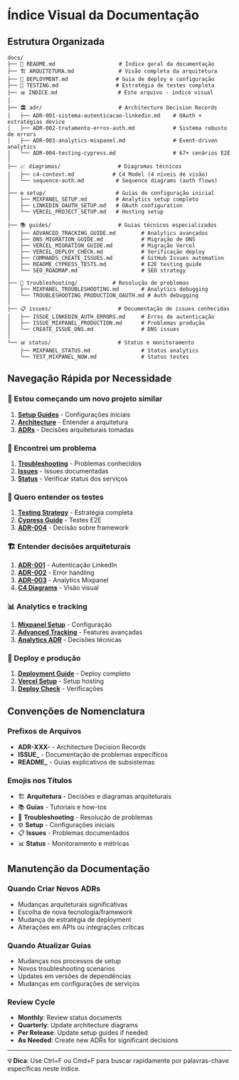 # Índice Visual da Documentação

## Estrutura Organizada

```
docs/
├── 📖 README.md                    # Índice geral da documentação
├── 🏗️ ARQUITETURA.md              # Visão completa da arquitetura
├── 🚀 DEPLOYMENT.md               # Guia de deploy e configuração
├── 🧪 TESTING.md                  # Estratégia de testes completa
├── 📊 INDICE.md                   # Este arquivo - índice visual
│
├── 🏛️ adr/                        # Architecture Decision Records
│   ├── ADR-001-sistema-autenticacao-linkedin.md    # OAuth + estratégias device
│   ├── ADR-002-tratamento-erros-auth.md            # Sistema robusto de errors
│   ├── ADR-003-analytics-mixpanel.md               # Event-driven analytics
│   └── ADR-004-testing-cypress.md                  # 67+ cenários E2E
│
├── 📈 diagramas/                  # Diagramas técnicos
│   ├── c4-context.md            # C4 Model (4 níveis de visão)
│   └── sequence-auth.md          # Sequence diagrams (auth flows)
│
├── ⚙️ setup/                      # Guias de configuração inicial
│   ├── MIXPANEL_SETUP.md         # Analytics setup completo
│   ├── LINKEDIN_OAUTH_SETUP.md   # OAuth configuration
│   └── VERCEL_PROJECT_SETUP.md   # Hosting setup
│
├── 📚 guides/                     # Guias técnicos especializados
│   ├── ADVANCED_TRACKING_GUIDE.md        # Analytics avançados
│   ├── DNS_MIGRATION_GUIDE.md            # Migração de DNS
│   ├── VERCEL_MIGRATION_GUIDE.md         # Migração Vercel
│   ├── VERCEL_DEPLOY_CHECK.md            # Verificação deploy
│   ├── COMMANDS_CREATE_ISSUES.md         # GitHub Issues automation
│   ├── README_CYPRESS_TESTS.md           # E2E testing guide
│   └── SEO_ROADMAP.md                    # SEO strategy
│
├── 🔧 troubleshooting/           # Resolução de problemas
│   ├── MIXPANEL_TROUBLESHOOTING.md       # Analytics debugging
│   └── TROUBLESHOOTING_PRODUCTION_OAUTH.md # Auth debugging
│
├── 📋 issues/                     # Documentação de issues conhecidas
│   ├── ISSUE_LINKEDIN_AUTH_ERRORS.md     # Erros de autenticação
│   ├── ISSUE_MIXPANEL_PRODUCTION.md      # Problemas produção
│   └── CREATE_ISSUE_DNS.md               # DNS issues
│
└── 📊 status/                     # Status e monitoramento
    ├── MIXPANEL_STATUS.md                # Status analytics
    └── TEST_MIXPANEL_NOW.md              # Status testes
```

## Navegação Rápida por Necessidade

### 🚀 Estou começando um novo projeto similar
1. **[Setup Guides](setup/)** - Configurações iniciais
2. **[Architecture](ARQUITETURA.md)** - Entender a arquitetura
3. **[ADRs](adr/)** - Decisões arquiteturais tomadas

### 🐛 Encontrei um problema 
1. **[Troubleshooting](troubleshooting/)** - Problemas conhecidos
2. **[Issues](issues/)** - Issues documentadas
3. **[Status](status/)** - Verificar status dos serviços

### 🧪 Quero entender os testes
1. **[Testing Strategy](TESTING.md)** - Estratégia completa
2. **[Cypress Guide](guides/README_CYPRESS_TESTS.md)** - Testes E2E
3. **[ADR-004](adr/ADR-004-testing-cypress.md)** - Decisão sobre framework

### 🏗️ Entender decisões arquiteturais
1. **[ADR-001](adr/ADR-001-sistema-autenticacao-linkedin.md)** - Autenticação LinkedIn
2. **[ADR-002](adr/ADR-002-tratamento-erros-auth.md)** - Error handling
3. **[ADR-003](adr/ADR-003-analytics-mixpanel.md)** - Analytics Mixpanel
4. **[C4 Diagrams](diagramas/c4-context.md)** - Visão visual

### 📊 Analytics e tracking
1. **[Mixpanel Setup](setup/MIXPANEL_SETUP.md)** - Configuração
2. **[Advanced Tracking](guides/ADVANCED_TRACKING_GUIDE.md)** - Features avançadas
3. **[Analytics ADR](adr/ADR-003-analytics-mixpanel.md)** - Decisões técnicas

### 🚀 Deploy e produção
1. **[Deployment Guide](DEPLOYMENT.md)** - Deploy completo
2. **[Vercel Setup](setup/VERCEL_PROJECT_SETUP.md)** - Setup hosting
3. **[Deploy Check](guides/VERCEL_DEPLOY_CHECK.md)** - Verificações

## Convenções de Nomenclatura

### Prefixos de Arquivos
- **ADR-XXX-** - Architecture Decision Records
- **ISSUE_** - Documentação de problemas específicos  
- **README_** - Guias explicativos de subsistemas

### Emojis nos Títulos
- 🏗️ **Arquitetura** - Decisões e diagramas arquiteturais
- 📚 **Guias** - Tutoriais e how-tos
- 🔧 **Troubleshooting** - Resolução de problemas
- ⚙️ **Setup** - Configurações iniciais
- 📋 **Issues** - Problemas documentados
- 📊 **Status** - Monitoramento e métricas

## Manutenção da Documentação

### Quando Criar Novos ADRs
- Mudanças arquiteturais significativas
- Escolha de nova tecnologia/framework
- Mudança de estratégia de deployment
- Alterações em APIs ou integrações críticas

### Quando Atualizar Guias
- Mudanças nos processos de setup
- Novos troubleshooting scenarios
- Updates em versões de dependências
- Mudanças em configurações de serviços

### Review Cycle
- **Monthly**: Review status documents
- **Quarterly**: Update architecture diagrams
- **Per Release**: Update setup guides if needed
- **As Needed**: Create new ADRs for significant decisions

---

**💡 Dica**: Use Ctrl+F ou Cmd+F para buscar rapidamente por palavras-chave específicas neste índice.